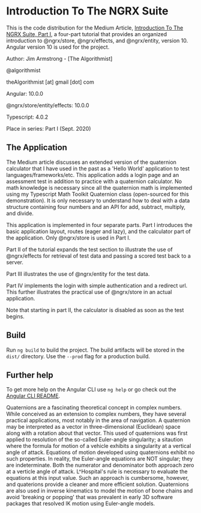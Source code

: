 # Introduction To The NGRX Suite

This is the code distribution for the Medium Article, [Introduction To The NGRX Suite, Part I](https://medium.com/ngconf/introduction-to-the-ngrx-suite-part-i-a82a88450416), a four-part tutorial that provides an organized introduction to @ngrx/store, @ngrx/effects, and @ngrx/entity, version 10.  Angular version 10 is used for the project.

Author:  Jim Armstrong - [The Algorithmist]

@algorithmist

theAlgorithmist [at] gmail [dot] com

Angular: 10.0.0

@ngrx/store/entity/effects: 10.0.0

Typescript: 4.0.2

Place in series: Part I (Sept. 2020)

## The Application

The Medium article discusses an extended version of the quaternion calculator that I have used in the past as a 'Hello World' application to test languages/frameworks/etc.  This application adds a login page and an assessment test in addition to practice with a quaternion calculator.  No math knowledge is necessary since all the quaternion math is implemented using my Typescript Math Toolkit Quaternion class (open-sourced for this demonstration).  It is only necessary to understand how to deal with a data structure containing four numbers and an API for add, subtract, multiply, and divide.

This application is implemented in four separate parts.  Part I introduces the basic application layout, routes (eager and lazy), and the calculator part of the application.  Only @ngrx/store is used in Part I.

Part II of the tutorial expands the test section to illustrate the use of @ngrx/effects for retrieval of test data and passing a scored test back to a server.

Part III illustrates the use of @ngrx/entity for the test data.

Part IV implements the login with simple authentication and a redirect url.  This further illustrates the practical use of @ngrx/store in an actual application.

Note that starting in part II, the calculator is disabled as soon as the test begins.


## Build

Run `ng build` to build the project. The build artifacts will be stored in the `dist/` directory. Use the `--prod` flag for a production build.

## Further help

To get more help on the Angular CLI use `ng help` or go check out the [Angular CLI README](https://github.com/angular/angular-cli/blob/master/README.md).

<aside>
Quaternions are a fascinating theoretical concept in complex numbers. While conceived as an extension to complex numbers, they have several practical applications, most notably in the area of navigation.  A quaternion may be interpreted as a vector in three-dimensional (Euclidean) space along with a rotation about that vector.  This used of quaternions was first applied to resolution of the so-called Euler-angle singularity; a sitaution where the formula for motion of a vehicle exhibits a singularity at a vertical angle of attack.  Equations of motion developed using quaternions exhibit no such properties.  In reality, the Euler-angle equations are NOT singular; they are indeterminate.  Both the numerator and denominator both approach zero at a verticle angle of attack. L^Hospital's rule is necessary to evaluate the equations at this input value.  Such an approach is cumbersome, however, and quaterions provide a cleaner and more efficient solution.  Quaternions are also used in inverse kinematics to model the motion of bone chains and avoid 'breaking or popping' that was prevalent in early 3D software packages that resolved IK motion using Euler-angle models.
</aside>
